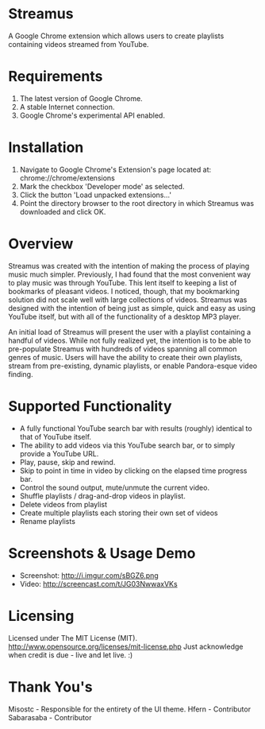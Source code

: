 Streamus
========

A Google Chrome extension which allows users to create playlists containing videos streamed from YouTube.

Requirements
========
1. The latest version of Google Chrome.
2. A stable Internet connection.
3. Google Chrome's experimental API enabled.

Installation
========

1. Navigate to Google Chrome's Extension's page located at: chrome://chrome/extensions
2. Mark the checkbox 'Developer mode' as selected.
3. Click the button 'Load unpacked extensions...'
4. Point the directory browser to the root directory in which Streamus was downloaded and click OK.

Overview
========
 
Streamus was created with the intention of making the process of playing music much simpler. Previously, I had found that the most convenient way to play music was through YouTube. This lent itself to keeping a list of bookmarks of pleasant videos. I noticed, though, that my bookmarking solution did not scale well with large collections of videos. Streamus was designed with the intention of being just as simple, quick and easy as using YouTube itself, but with all of the functionality of a desktop MP3 player.

An initial load of Streamus will present the user with a playlist containing a handful of videos. While not fully realized yet, the intention is to be able to pre-populate Streamus with hundreds of videos spanning all common genres of music. Users will have the ability to create their own playlists, stream from pre-existing, dynamic playlists, or enable Pandora-esque video finding.

Supported Functionality
========

* A fully functional YouTube search bar with results (roughly) identical to that of YouTube itself.
* The ability to add videos via this YouTube search bar, or to simply provide a YouTube URL.
* Play, pause, skip and rewind.
* Skip to point in time in video by clicking on the elapsed time progress bar.
* Control the sound output, mute/unmute the current video.
* Shuffle playlists / drag-and-drop videos in playlist.
* Delete videos from playlist
* Create multiple playlists each storing their own set of videos
* Rename playlists 
 
Screenshots & Usage Demo
========

* Screenshot: http://i.imgur.com/sBGZ6.png
* Video: http://screencast.com/t/JG03NwwaxVKs

Licensing
========

Licensed under The MIT License (MIT). http://www.opensource.org/licenses/mit-license.php
Just acknowledge when credit is due - live and let live. :)

Thank You's
========

Misostc - Responsible for the entirety of the UI theme.
Hfern - Contributor
Sabarasaba - Contributor
